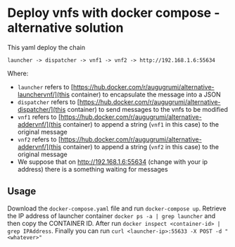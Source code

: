 # Deploy vnfs with docker compose - alternative solution
This yaml deploy the chain

    launcher -> dispatcher -> vnf1 -> vnf2 -> http://192.168.1.6:55634

Where:
 - `launcher` refers to [https://hub.docker.com/r/augugrumi/alternative-launchervnf/](this container) to encapsulate the message
 into a JSON
 - `dispatcher` refers to [https://hub.docker.com/r/augugrumi/alternative-dispatcher/](this container) to send messages to the
 vnfs to be modified
 - `vnf1` refers to [https://hub.docker.com/r/augugrumi/alternative-addervnf/](this container) to append a string (`vnf1` in
 this case) to the original message
 - `vnf2` refers to [https://hub.docker.com/r/augugrumi/alternative-addervnf/](this container) to append a string (`vnf2` in
 this case) to the original message
 - We suppose that on http://192.168.1.6:55634 (change with your ip address) there is a something waiting for messages
 
 ## Usage
 Download the `docker-compose.yaml` file and run `docker-compose up`. Retrieve the IP address of launcher container
 `docker ps -a | grep launcher` and then copy the CONTAINER ID. After run `docker inspect <container-id> | grep IPAddress`.
 Finally you can run `curl <launcher-ip>:55633 -X POST -d "<whatever>"`
